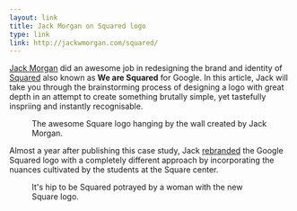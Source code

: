 ```yaml
---
layout: link
title: Jack Morgan on Squared logo
type: link
link: http://jackwmorgan.com/squared/
---
```


[Jack Morgan](http://jackwmorgan.com) did an awesome job in redesigning the brand and identity of
[Squared](http://www.wearesquared.com/) also known as **We are Squared** for Google. In this article, Jack will take you
through the brainstorming process of designing a logo with great depth in an attempt to create something brutally simple,
yet tastefully inspriing and instantly recognisable.

<figure>
    <img src="http://jackwmorgan.com/wp-content/uploads/2013/06/SQUARED-Typographic-Frame.png" alt="">
    <figcaption>The awesome Square logo hanging by the wall created by Jack Morgan.</figcaption>
</figure>

Almost a year after publishing this case study, Jack [rebranded](http://jackwmorgan.com/rebranding-google-squared/) the Google Squared logo with a completely different approach by incorporating the nuances cultivated by the students at the Square center.

<figure>
    <img src="http://jackwmorgan.com/wp-content/uploads/2014/11/Google-Squared-Hip-to-be-Squared-T-Shirt.jpg" alt="">
    <figcaption>It's hip to be Squared potrayed by a woman with the new Square logo.</figcaption>
</figure>
